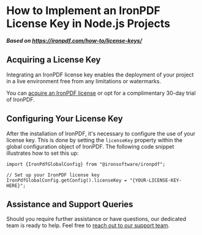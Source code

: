 # How to Implement an IronPDF License Key in Node.js Projects

***Based on <https://ironpdf.com/how-to/license-keys/>***


## Acquiring a License Key

Integrating an IronPDF license key enables the deployment of your project in a live environment free from any limitations or watermarks.

You can [acquire an IronPDF license](https://ironpdf.com/nodejs/licensing/) or opt for a <a class='js-modal-open' data-modal-id='trial-license'>complimentary 30-day trial of IronPDF</a>.

## Configuring Your License Key

After the installation of IronPDF, it's necessary to configure the use of your license key. This is done by setting the `licenseKey` property within the global configuration object of IronPDF. The following code snippet illustrates how to set this up:

```node
import {IronPdfGlobalConfig} from "@ironsoftware/ironpdf";

// Set up your IronPDF license key
IronPdfGlobalConfig.getConfig().licenseKey = "{YOUR-LICENSE-KEY-HERE}";
```

## Assistance and Support Queries

Should you require further assistance or have questions, our dedicated team is ready to help. Feel free to [reach out to our support team](https://ironpdf.com/#live-chat-support).